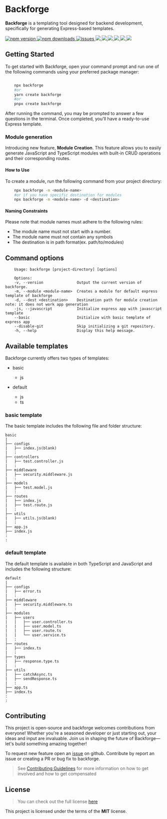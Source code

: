# Backforge

**Backforge** is a templating tool designed for backend development, specifically for generating Express-based templates.

<div>
<a href="https://www.npmjs.com/package/backforge">
  <img src="https://img.shields.io/npm/v/backforge?style=for-the-badge" alt="npm version" />
</a>
<a href="https://www.npmjs.com/package/backforge">
  <img src="https://img.shields.io/npm/dm/backforge?style=for-the-badge" alt="npm downloads" />
</a>
<a href="https://github.com/Saifkhan-rkp/backforge/issues">
  <img src="https://img.shields.io/github/issues-raw/Saifkhan-rkp/backforge?style=for-the-badge" alt="issues" />
</a>
<a href="#">
<img src="https://img.shields.io/github/issues-closed-raw/Saifkhan-rkp/backforge?style=for-the-badge" />
</a>
<a href="#">
<img src="https://img.shields.io/github/issues-pr-raw/Saifkhan-rkp/backforge?style=for-the-badge" />
</a>
<a href="#">
<img src="https://img.shields.io/github/issues-pr-closed-raw/Saifkhan-rkp/backforge?style=for-the-badge" />
</a>
<a href="#">
<img src="https://img.shields.io/github/forks/Saifkhan-rkp/backforge?style=for-the-badge" />
</a>
<a href="#">
<img src="https://img.shields.io/github/contributors/Saifkhan-rkp/backforge?style=for-the-badge" />
</a>
<a href="#">
<img src="https://img.shields.io/github/license/Saifkhan-rkp/backforge?style=for-the-badge" />
</a>
</div>

## Getting Started

To get started with Backforge, open your command prompt and run one of the following commands using your preferred package manager:

```bash

    npx backforge
    #or
    yarn create backforge
    #or
    pnpx create backforge

```

After running the command, you may be prompted to answer a few questions in the terminal. Once completed, you'll have a ready-to-use Express template.

### Module generation

Introducing new feature, **Module Creation**. This feature allows you to easily generate JavaScript and TypeScript modules with built-in CRUD operations and their corresponding routes.

#### How to Use

To create a module, run the following command from your project directory:

```bash
    npx backforge -m <module-name>
    #or if you have specific destination for modules
    npx backforge -m <module-name> -d <destination>
```

#### Naming Constraints

Please note that module names must adhere to the following rules:

- The module name must not start with a number.
- The module name must not contain any symbols
- The destination is in path format(ex. path/to/modules)

## Command options

```text
    Usage: backforge [project-directory] [options]

    Options:
    -v, --version               Output the current version of backforge.
    -m, --module <module-name>  Creates a module for default express template of backforge
    -d, --dest <destination>    Destination path for module creation note: it does not work app generation
    -js, --javascript           Initialize express app with javascript template
    --basic                     Initialize with basic template of express app
    --disable-git               Skip initializing a git repository.
    -h, --help                  Display this help message.
```

## Available templates

Backforge currently offers two types of templates:

- basic
  - js

- default
  - js
  - ts

### basic template

The basic template includes the following file and folder structure:

    basic
    |
    ├── configs
    |   ├── index.js(blank)
    |   :
    ├── controllers
    |   ├── test.controller.js
    |   :
    ├── middleware
    |   ├── security.middleware.js
    |   :
    ├── models
    |   ├── test.model.js
    |   :
    ├── routes
    |   ├── index.js
    |   ├── test.route.js
    |   :
    ├── utils
    |   ├── utils.js(blank)
    |   :
    ├── app.js
    ├── index.js
    :
    :

### default template

The default template is available in both TypeScript and JavaScript and includes the following structure:

    default
    |
    ├── configs
    |   ├── error.ts
    |   :
    ├── middleware
    |   ├── security.middleware.ts
    |   :
    ├── modules
    |   ├── users
    |   |   ├── user.controller.ts
    |   |   ├── user.model.ts
    |   |   ├── user.route.ts
    |   |   └── user.service.ts
    |   :
    ├── routes
    |   ├── index.ts
    |   :
    ├── types
    |   ├── response.type.ts
    |   :
    ├── utils
    |   ├── catchAsync.ts
    |   ├── sendResponse.ts
    |   :
    ├── app.ts
    ├── index.ts
    :
    :


## Contributing

This project is open-source and backforge welcomes contributions from everyone! Whether you're a seasoned developer or just starting out, your ideas and input are invaluable. Join us in shaping the future of Backforge—let's build something amazing together!

To request new feature open an [issue](https://github.com/Saifkhan-rkp/backforge/issues/new) on github. Contribute by report an issue or creating a PR or bug fix to backforge.

>See [Contributing Guidelines](https://github.com/Saifkhan-rkp/backforge/blob/main/docs/CONTRIBUTING.md) for more information on how to get involved and how to get compensated

## License
>You can check out the full license [here](https://github.com/Saifkhan-rkp/backforge/blob/main/LICENSE)

This project is licensed under the terms of the **MIT** license.